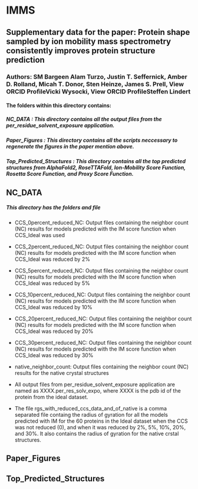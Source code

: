 # IMMS
## Supplementary data for the paper: Protein shape sampled by ion mobility mass spectrometry consistently improves protein structure prediction
### Authors: SM Bargeen Alam Turzo, Justin T. Seffernick, Amber D. Rolland, Micah T. Donor, Sten Heinze, James S. Prell,  View ORCID ProfileVicki Wysocki,  View ORCID ProfileSteffen Lindert

#### The folders within this directory contains:
#####	**NC_DATA** : This directory contains all the output files from the per\_residue\_solvent\_exposure application.
#####	**Paper_Figures** : This directory contains all the scripts neccessary to regenerate the figures in the paper mention above.
#####	**Top_Predicted_Structures** : This directory contains all the top predicted structures from AlphaFold2, RoseTTAFold, Ion-Mobility Score Function, Rosetta Score Function, and  Proxy Score Function.

## **NC_DATA**
##### This directory has the folders and file
- CCS\_0percent\_reduced\_NC: Output files containing the neighbor count (NC) results for models predicted with the IM score function when CCS\_Ideal was used
- CCS\_2percent\_reduced\_NC: Output files containing the neighbor count (NC) results for models predicted with the IM score function when CCS\_Ideal was reduced by 2%
- CCS\_5percent\_reduced\_NC: Output files containing the neighbor count (NC) results for models predicted with the IM score function when CCS\_Ideal was reduced by 5%
- CCS\_10percent\_reduced\_NC: Output files containing the neighbor count (NC) results for models predicted with the IM score function when CCS\_Ideal was reduced by 10%
- CCS\_20percent\_reduced\_NC: Output files containing the neighbor count (NC) results for models predicted with the IM score function when CCS\_Ideal was reduced by 20%
- CCS\_30percent\_reduced\_NC: Output files containing the neighbor count (NC) results for models predicted with the IM score function when CCS\_Ideal was reduced by 30%
- native\_neighbor\_count: Output files containing the neighbor count (NC) results for the native crystal structures
- All output files from per\_residue\_solvent\_exposure application are named as XXXX\.per\_res\_solv\_expo, where XXXX is the pdb id of the protein from the ideal dataset\.

- The file rgs\_with\_reduced\_ccs\_data\_and\_of\_native is a comma separated file containg the radius of gyration for all the models predicted with IM for the 60 proteins in the Ideal dataset when the CCS was not reduced (0), and when it was reduced by 2%, 5%, 10%, 20%, and 30%. It also contains the radius of gyration for the native crstal structures.

## **Paper\_Figures**


##	**Top\_Predicted\_Structures**